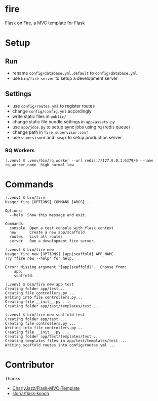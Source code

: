# fire
Flask on Fire, a MVC template for Flask

# Setup

## Run
- rename `config/database.yml.default` to `config/database.yml`
- use `bin/fire server` to setup a development server

## Settings

- use `config/routes.yml` to register routes
- change `config/config.yml` accordingly
- write static files in `public/`
- change static file bundle settings in `app/assets.py`
- use `app/jobs.py` to setup aync jobs using rq (redis queue)
- change path in `fire.supervisor.conf`
- use `supervisord` and `uwsgi` to setup production server

### RQ Workers

```shell
(.venv) $ .venv/bin/rq worker --url redis://127.0.0.1:6379/0 --name rq_worker_name  high normal low
```

# Commands

```shell
(.venv) $ bin/fire 
Usage: fire [OPTIONS] COMMAND [ARGS]...

Options:
  --help  Show this message and exit.

Commands:
  console  Open a test console with flask context
  new      Create a new app/scaffold
  routes   List all routes
  server   Run a development fire server.

(.venv) $ bin/fire new
Usage: fire new [OPTIONS] [app|scaffold] APP_NAME
Try "fire new --help" for help.

Error: Missing argument "[app|scaffold]".  Choose from:
	app,
	scaffold.

(.venv) $ bin/fire new app test
Creating folder app/test ...
Creating file controllers.py ...
Writing into file controllers.py...
Creating file __init__.py ...
Creating folder app/test/templates/test ...

(.venv) $ bin/fire new scaffold test
Creating folder app/test ...
Creating file controllers.py ...
Writing into file controllers.py...
Creating file __init__.py ...
Creating folder app/test/templates/test ...
Creating templates files in app/test/templates/test ...
Writing scaffold routes into config/routes.yml ...
```

# Contributor

Thanks 
- [CharlyJazz/Flask-MVC-Template](https://github.com/CharlyJazz/Flask-MVC-Template)
- [sloria/flask-konch](https://github.com/sloria/flask-konch)